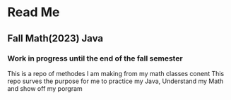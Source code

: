 # Read Me
## Fall Math(2023) Java
### Work in progress until the end of the fall semester 
This is a repo of methodes I am making from my math classes conent 
This repo surves the purpose for me to practice my Java, Understand my Math and show off my porgram
